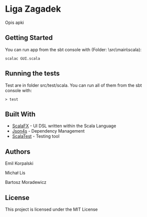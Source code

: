 # Liga Zagadek
Opis apki

## Getting Started
You can run app from the sbt console with (Folder: \src\main\scala):
```
scalac GUI.scala
```

## Running the tests
Test are in folder src/test/scala. You can run all of them from the sbt console with:
```
> test 
```

## Built With

* [ScalaFX](http://www.scalafx.org/) - UI DSL written within the Scala Language
* [Json4s](http://json4s.org/) - Dependency Management
* [ScalaTest](http://www.scalatest.org) -  Testing tool

## Authors
Emil Korpalski

Michał Lis

Bartosz Moradewicz

## License

This project is licensed under the MIT License 
